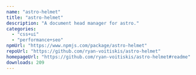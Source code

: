 ```yaml
---
name: "astro-helmet"
title: "astro-helmet"
description: "A document head manager for astro."
categories:
  - "css+ui"
  - "performance+seo"
npmUrl: "https://www.npmjs.com/package/astro-helmet"
repoUrl: "https://github.com/ryan-voitiskis/astro-helmet"
homepageUrl: "https://github.com/ryan-voitiskis/astro-helmet#readme"
downloads: 209
---
```

